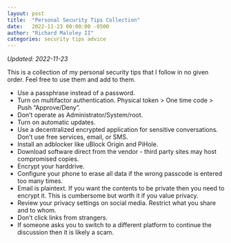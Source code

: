 ```yaml
---
layout: post
title:  "Personal Security Tips Collection"
date:   2022-11-23 00:00:00 -0500
author:	"Richard Maloley II"
categories:	security tips advice
---
```


*Updated: 2022-11-23*

This is a collection of my personal security tips that I follow in no given order. Feel free to use them and add to them.

- Use a passphrase instead of a password. 
- Turn on multifactor authentication. Physical token > One time code > Push “Approve/Deny”.
- Don’t operate as Administrator/System/root. 
- Turn on automatic updates. 
- Use a decentralized encrypted application for sensitive conversations. Don’t use free services, email, or SMS. 
- Install an adblocker like uBlock Origin and PiHole. 
- Download software direct from the vendor - third party sites may host compromised copies. 
- Encrypt your harddrive. 
- Configure your phone to erase all data if the wrong passcode is entered too many times. 
- Email is plaintext. If you want the contents to be private then you need to encrypt it. This is cumbersome but worth it if you value privacy. 
- Review your privacy settings on social media. Restrict what you share and to whom. 
- Don’t click links from strangers. 
- If someone asks you to switch to a different platform to continue the discussion then it is likely a scam. 


